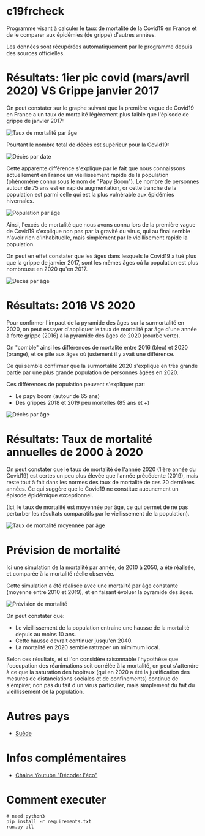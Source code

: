 # c19frcheck

Programme visant à calculer le taux de mortalité de la Covid19 en France et de le comparer aux épidémies (de grippe) d'autres années.

Les données sont récupérées automatiquement par le programme depuis des sources officielles.

# Résultats: 1ier pic covid (mars/avril 2020) VS Grippe janvier 2017

On peut constater sur le graphe suivant que la première vague de Covid19 en France a un taux de mortalité légèrement plus faible que l'épisode de grippe de janvier 2017:

![Taux de mortalité par âge](results/taux_mortalite_par_age_pics_2017_2020.png)

Pourtant le nombre total de décès est supérieur pour la Covid19:

![Décès par date](results/deces_par_date_pics_2017_2020.png)

Cette apparente différence s'explique par le fait que nous connaissons actuellement en France un vieillissement rapide de la population (phénomène connu sous le nom de "Papy Boom"). Le nombre de personnes autour de 75 ans est en rapide augmentation, or cette tranche de la population est parmi celle qui est la plus vulnérable aux épidémies hivernales.

![Population par âge](results/population_par_age_pics_2017_2020.png)

Ainsi, l'excés de mortalité que nous avons connu lors de la première vague de Covid19 s'explique non pas par la gravité du virus, qui au final semble n'avoir rien d'inhabituelle, mais simplement par le vieillisement rapide la population.

On peut en effet constater que les âges dans lesquels le Covid19 a tué plus que la grippe de janvier 2017, sont les mêmes âges oú la population est plus nombreuse en 2020 qu'en 2017.

![Décès par âge](results/deces_par_age_pics_2017_2020.png)

# Résultats: 2016 VS 2020

Pour confirmer l'impact de la pyramide des âges sur la surmortalité en 2020, on peut essayer d'appliquer le taux de mortalité par âge d'une année à forte grippe (2016) à la pyramide des âges de 2020 (courbe verte).

On "comble" ainsi les différences de mortalité entre 2016 (bleu) et 2020 (orange), et ce pile aux âges où justement il y avait une différence.

Ce qui semble confirmer que la surmortalité 2020 s'explique en très grande partie par une plus grande population de personnes âgées en 2020.

Ces différences de population peuvent s'expliquer par:
- Le papy boom (autour de 65 ans)
- Des grippes 2018 et 2019 peu mortelles (85 ans et +)

![Décès par âge](results/deces_par_age_2016_2020.png)

# Résultats: Taux de mortalité annuelles de 2000 à 2020

On peut constater que le taux de mortalité de l'année 2020 (1ière année du Covid19) est certes un peu plus élevée que l'année précédente (2019), mais reste tout à fait dans les normes des taux de mortalité de ces 20 dernières années. Ce qui suggère que le Covid19 ne constitue aucunement un épisode épidémique exceptionnel.

(Ici, le taux de mortalité est moyennée par âge, ce qui permet de ne pas perturber les résultats comparatifs par le viellissement de la population).

![Taux de mortalité moyennée par âge](results/taux_mortalite_moyenne_par_age_2000_to_2020.png)

# Prévision de mortalité

Ici une simulation de la mortalité par année, de 2010 à 2050, a été réalisée, et comparée à la mortalité réelle observée.

Cette simulation a été réalisée avec une mortalité par âge constante (moyenne entre 2010 et 2019), et en faisant évoluer la pyramide des âges.

![Prévision de mortalité](results/prevision_morts.png)

On peut constater que:
* Le vieillissement de la population entraine une hausse de la mortalité depuis au moins 10 ans.
* Cette hausse devrait continuer jusqu'en 2040.
* La mortalité en 2020 semble rattraper un mimimum local.

Selon ces résultats, et si l'on considère raisonnable l'hypothèse que l'occupation des réanimations soit corrélée à la mortalité, on peut s'attendre à ce que la saturation des hopitaux (qui en 2020 a été la justification des mesures de distanciations sociales et de confinements) continue de s'empirer, non pas du fait d'un virus particulier, mais simplement du fait du vieillissement de la population.

# Autres pays

* [Suède](./README_se.md)

# Infos complémentaires

* [Chaine Youtube "Décoder l'éco"](https://www.youtube.com/watch?v=8pA9pfFUSIk)

# Comment executer

```
# need python3
pip install -r requirements.txt
run.py all
```
